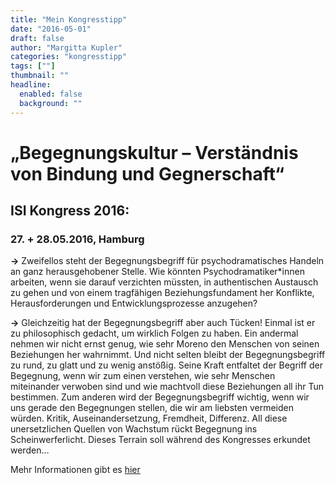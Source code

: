 ```yaml
---
title: "Mein Kongresstipp"
date: "2016-05-01"
draft: false
author: "Margitta Kupler"
categories: "kongresstipp"
tags: [""]
thumbnail: ""
headline:
  enabled: false
  background: ""
---
```


# „Begegnungskultur – Verständnis von Bindung und Gegnerschaft“

## ISI Kongress 2016:
### 27\. + 28.05.2016, Hamburg

**→** Zweifellos steht der Begegnungsbegriff für psychodramatisches Handeln an
ganz herausgehobener Stelle. Wie könnten Psychodramatiker*innen arbeiten, wenn
sie darauf verzichten müssten, in authentischen Austausch zu gehen und von
einem tragfähigen Beziehungsfundament her Konflikte, Herausforderungen und
Entwicklungsprozesse anzugehen?

<!--more-->

**→** Gleichzeitig hat der Begegnungsbegriff aber auch Tücken! Einmal ist er
zu philosophisch gedacht, um wirklich Folgen zu haben. Ein andermal nehmen wir
nicht ernst genug, wie sehr Moreno den Menschen von seinen Beziehungen her
wahrnimmt. Und nicht selten bleibt der Begegnungsbegriff zu rund, zu glatt und
zu wenig anstößig. Seine Kraft entfaltet der Begriff der Begegnung, wenn wir
zum einen verstehen, wie sehr Menschen miteinander verwoben sind und wie
machtvoll diese Beziehungen all ihr Tun bestimmen. Zum anderen wird der
Begegnungsbegriff wichtig, wenn wir uns gerade den Begegnungen stellen, die
wir am liebsten vermeiden würden. Kritik, Auseinandersetzung, Fremdheit,
Differenz. All diese unersetzlichen Quellen von Wachstum rückt Begegnung ins
Scheinwerferlicht. Dieses Terrain soll während des Kongresses erkundet werden…

Mehr Informationen gibt es [hier](http://www.isi-hamburg.org/produkt/kongress-zur-entwicklung-szenisch-kreativen-arbeitens-2016.html "ISI Kongress")

